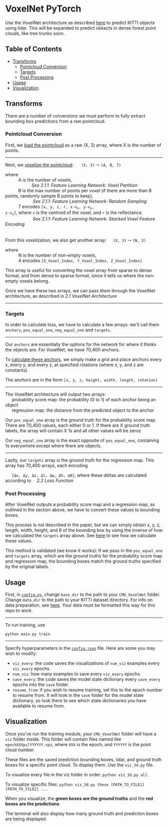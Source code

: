 # VoxelNet PyTorch

Use the VoxelNet architecture as described [here](https://arxiv.org/abs/1711.06396) to predict KITTI objects using lidar.
This will be expanded to predict obkects in dense forest point clouds, like tree trunks soon.

## Table of Contents
- [Transforms](#Transforms)
  - [Pointcloud Conversion](#Pointcloud-Conversion)
  - [Targets](#Targets)
  - [Post Processing](#Post-Processing)
- [Usage](#Usage)
- [Visualization](#Visualization)

## Transforms
There are a number of conversions we must perform to fully extract bounding box predictions from a raw pointcloud.

### Pointcloud Conversion
First, we [load the pointcloud](https://github.com/aaronzberger/CMU_VoxelNet/blob/8fb81d1eb2a1855ab2ca9947cc8d4bfe70c0aebd/src/dataset.py#L223)
as a raw (X, 3) array, where X is the number of points.

---

Next, we [voxelize the pointcloud](https://github.com/aaronzberger/CMU_VoxelNet/blob/8fb81d1eb2a1855ab2ca9947cc8d4bfe70c0aebd/src/dataset.py#L162-L208):
&ensp;&ensp;&ensp;`(X, 3)` ⇾ `(A, B, 7)`

where  
&ensp;&ensp;&ensp;&ensp;&ensp;&ensp;A is the number of voxels,  
&ensp;&ensp;&ensp;&ensp;&ensp;&ensp;&ensp;&ensp;&ensp;&ensp;&ensp;&ensp;*See 2.1.1: Feature Learning Network: Voxel Partition*  
&ensp;&ensp;&ensp;&ensp;&ensp;&ensp;B is the max number of points per voxel (if there are more than B points, randomly sample B points to keep),  
&ensp;&ensp;&ensp;&ensp;&ensp;&ensp;&ensp;&ensp;&ensp;&ensp;&ensp;&ensp; *See 2.1.1: Feature Learning Network: Random  Sampling*  
&ensp;&ensp;&ensp;&ensp;&ensp;&ensp;7 encodes
<code>[x, y, z, r, x-v<sub>x</sub>, y-v<sub>y</sub>, z-v<sub>z</sub>]</code>, where `v` is the centroid of the voxel, and `r` is the reflectance.  
&ensp;&ensp;&ensp;&ensp;&ensp;&ensp;&ensp;&ensp;&ensp;&ensp;&ensp;&ensp; *See 2.1.1: Feature Learning Network: Stacked Voxel Feature Encoding*  
<br /><br />
From this voxelization, we also get another array:&ensp;&ensp;&ensp;`(X, 3)` ⇾ `(N, 3)`

where  
&ensp;&ensp;&ensp;&ensp;&ensp;&ensp;N is the number of non-empty voxels,  
&ensp;&ensp;&ensp;&ensp;&ensp;&ensp;4 encodes `[X_Voxel_Index, Y_Voxel_Index, Z_Voxel_Index]` 

This array is useful for converting the voxel array from sparse to dense format, and from dense to sparse format, since it tells us where the non-empty voxels belong.

Once we have these two arrays, we can pass them through the VoxelNet architecture, as described in *2.1 VoxelNet Architecture*

---

### Targets
In order to calculate loss, we have to calculate a few arrays: we'll call them `anchors`, `pos_equal_one`, `neg_equal_one` and `targets`.

---

Our `anchors` are essentially the options for the network for where it thinks the objects are. For VoxelNet, we have 70,400 anchors.  

To [calculate these anchors](https://github.com/aaronzberger/CMU_VoxelNet/blob/8fb81d1eb2a1855ab2ca9947cc8d4bfe70c0aebd/src/utils.py#L89-L125),
we simply make a grid and place anchors every x, every y, and every z, at specified rotations (where x, y, and z are constants).  

The anchors are in the form `[x, y, z, height, width, length, rotation]`

---

The VoxelNet architecture will output two arrays:  
&ensp;&ensp;&ensp;probability score map: the probability (0 to 1) of each anchor being an object  
&ensp;&ensp;&ensp;regression map: the distance from the predicted object to the anchor  

Our `pos_equal_one` array is the ground truth for the probability score map.
There are 70,400 values, each either 0 or 1. If there are X ground truth labels, the array will contain X 1s and all other values will be zeroz

Our `neg_equal_one` array is the exact opposite of `pos_equal_one`, containing 1s everywhere except where there are objects.

---

Lastly, our `targets` array is the ground truth for the regression map. This array has 70,400 arrays, each encoding 

&ensp;&ensp;&ensp;`[Δx, Δy, Δz, Δl, Δw, Δh, Δθ]`, where these deltas are calculated according to &ensp;&ensp;*2.2 Loss Function*


### Post Processing
After VoxelNet outputs a probability score map and a regression map, as outlined in the section above, we have to convert these values to bounding boxes.

This process is not described in the paper, but we can simply obtain x, y, z, length, width, height, and θ of the bounding box by using the inverse of how we calculated the `targets` array above.
See [here](https://github.com/aaronzberger/CMU_VoxelNet/blob/7f730eacae1f024400f4b245f0b241321bdf8e07/src/conversions.py#L325-L391) to see how we calculate these values. 

This method is validated (we know it works): If we pass in the `pos_equal_one` and `targets` array, which are the ground truths for the probability score map and regression map, the bounding boxes match the ground truths specified by the original labels.  

## Usage
First, in [`config.py`](https://github.com/aaronzberger/CMU_VoxelNet/blob/7f730eacae1f024400f4b245f0b241321bdf8e07/src/config.py), change `base_dir` to
the path to your `CMU_VoxelNet` folder. Change `data_dir` to the path to your KITTI dataset directory. For info on data preparation, see [here](https://github.com/Hqss/VoxelNet_PyTorch#data-preparation). Your data must be formatted this way for this repo to work.

---

To run training, use

`python main.py train`

---

Specify hyperparameters in the [`config.json`](https://github.com/aaronzberger/CMU_VoxelNet/blob/7f730eacae1f024400f4b245f0b241321bdf8e07/config.json) file. Here are some you may wish to modify:  
- `viz_every`: the code saves the visualizations of `num_viz` examples every `viz_every` epochs.  
- `num_viz`: how many examples to save every `viz_every` epochs.  
- `save_every`: the code saves the model state dictionary every `save_every` epochs into the `save` folder.  
- `resume_from`: if you wish to resume training, set this to the epoch number to resume from. It will look in the `save` folder for the model state dictionary, so look there to see which state dictionaries you have available to resume from.  

## Visualization
Once you've run the training module, your `CMU_VoxelNet` folder will have a `viz` folder inside. This folder will contain files named like `epochXXXpclYYYYYY.npz`, where `XXX` is the epoch, and `YYYYYY` is the point cloud number.

These files are the saved prediction bounding boxes, lidar, and ground truth boxes for a specific point cloud. To display them. Use the `viz_3d.py` file.

To visualize every file in the viz folder in order: `python viz_3d.py all`.

To visualize specific files: `python viz_3d.py these [PATH_TO_FILE1] [PATH_TO_FILE2] ...`

When you visualize, the __green boxes are the ground truths__ and the __red boxes are the predictions__.

The terminal will also display how many ground truth and prediction boxes are being displayed.
